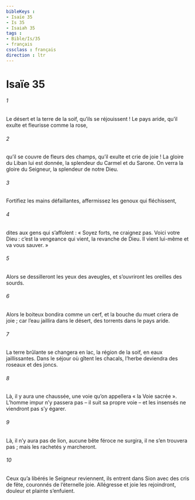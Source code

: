 ```yaml
---
bibleKeys : 
- Isaïe 35
- Is 35
- Isaiah 35
tags : 
- Bible/Is/35
- français
cssclass : français
direction : ltr
---
```


# Isaïe 35

###### 1
Le désert et la terre de la soif,
qu’ils se réjouissent !
Le pays aride, qu’il exulte
et fleurisse comme la rose,
###### 2
qu’il se couvre de fleurs des champs,
qu’il exulte et crie de joie !
La gloire du Liban lui est donnée,
la splendeur du Carmel et du Sarone.
On verra la gloire du Seigneur,
la splendeur de notre Dieu.
###### 3
Fortifiez les mains défaillantes,
affermissez les genoux qui fléchissent,
###### 4
dites aux gens qui s’affolent :
« Soyez forts, ne craignez pas.
Voici votre Dieu :
c’est la vengeance qui vient,
la revanche de Dieu.
Il vient lui-même
et va vous sauver. »
###### 5
Alors se dessilleront les yeux des aveugles,
et s’ouvriront les oreilles des sourds.
###### 6
Alors le boiteux bondira comme un cerf,
et la bouche du muet criera de joie ;
car l’eau jaillira dans le désert,
des torrents dans le pays aride.
###### 7
La terre brûlante se changera en lac,
la région de la soif, en eaux jaillissantes.
Dans le séjour où gîtent les chacals,
l’herbe deviendra des roseaux et des joncs.
###### 8
Là, il y aura une chaussée, une voie
qu’on appellera « la Voie sacrée ».
L’homme impur n’y passera pas
– il suit sa propre voie –
et les insensés ne viendront pas s’y égarer.
###### 9
Là, il n’y aura pas de lion,
aucune bête féroce ne surgira,
il ne s’en trouvera pas ;
mais les rachetés y marcheront.
###### 10
Ceux qu’a libérés le Seigneur reviennent,
ils entrent dans Sion avec des cris de fête,
couronnés de l’éternelle joie.
Allégresse et joie les rejoindront,
douleur et plainte s’enfuient.
